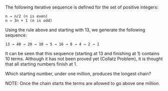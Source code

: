 The following iterative sequence is defined for the set of positive integers:

```plain
n → n/2 (n is even)
n → 3n + 1 (n is odd)
```

Using the rule above and starting with 13, we generate the following sequence:

```plain
13 → 40 → 20 → 10 → 5 → 16 → 8 → 4 → 2 → 1
```

It can be seen that this sequence (starting at 13 and finishing at 1) contains 10 terms. 
Although it has not been proved yet (Collatz Problem), it is thought that all starting numbers finish at 1.

Which starting number, under one million, produces the longest chain?

NOTE: Once the chain starts the terms are allowed to go above one million.